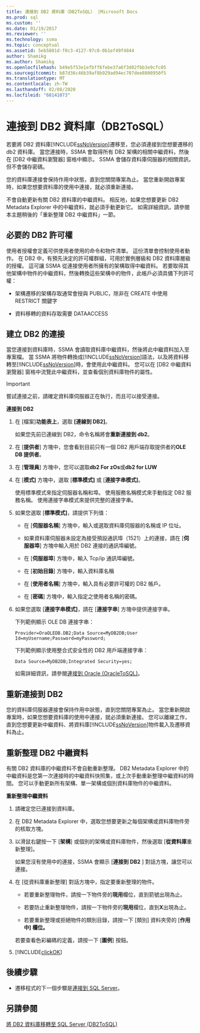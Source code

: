 ```yaml
---
title: 連接到 DB2 資料庫（DB2ToSQL） |Microsoft Docs
ms.prod: sql
ms.custom: ''
ms.date: 01/19/2017
ms.reviewer: ''
ms.technology: ssma
ms.topic: conceptual
ms.assetid: 5eb5801d-f0c3-4127-97c0-0b1ef49f4844
author: Shamikg
ms.author: Shamikg
ms.openlocfilehash: b49e5f53e1efbff6febe37a6f3d02fbb3e9cfc05
ms.sourcegitcommit: b87d36c46b39af8b929ad94ec707dee8800950f5
ms.translationtype: MT
ms.contentlocale: zh-TW
ms.lasthandoff: 02/08/2020
ms.locfileid: "68141073"
---
```

# <a name="connecting-to-db2-database-db2tosql"></a>連接到 DB2 資料庫（DB2ToSQL）
若要將 DB2 資料庫[!INCLUDE[ssNoVersion](../../includes/ssnoversion-md.md)]遷移至，您必須連接到您想要遷移的 db2 資料庫。 當您連接時，SSMA 會取得所有 DB2 架構的相關中繼資料，然後在 [DB2 中繼資料瀏覽器] 窗格中顯示。 SSMA 會儲存資料庫伺服器的相關資訊，但不會儲存密碼。  
  
您的資料庫連接會保持作用中狀態，直到您關閉專案為止。 當您重新開啟專案時，如果您想要資料庫的使用中連接，就必須重新連接。  
  
不會自動更新有關 DB2 資料庫的中繼資料。 相反地，如果您想要更新 DB2 Metadata Explorer 中的中繼資料，就必須手動更新它。 如需詳細資訊，請參閱本主題稍後的「重新整理 DB2 中繼資料」一節。  
  
## <a name="required-db2-permissions"></a>必要的 DB2 許可權  
使用者授權會定義可供使用者使用的命令和物件清單。 這份清單會控制使用者動作。 在 DB2 中，有預先決定的許可權群組，可用於實例層級和 DB2 資料庫層級的授權。 這可讓 SSMA 從連接使用者所擁有的架構取得中繼資料。 若要取得其他架構中物件的中繼資料，然後轉換這些架構中的物件，此帳戶必須具備下列許可權：  
  
-   架構遷移的架構存取通常會授與 PUBLIC，除非在 CREATE 中使用 RESTRICT 關鍵字  
  
-   資料移轉的資料存取需要 DATAACCESS  
  
## <a name="establishing-a-connection-to-db2"></a>建立 DB2 的連接  
當您連接到資料庫時，SSMA 會讀取資料庫中繼資料，然後將此中繼資料加入至專案檔。 當 SSMA 將物件轉換成[!INCLUDE[ssNoVersion](../../includes/ssnoversion-md.md)]語法，以及將資料移轉至[!INCLUDE[ssNoVersion](../../includes/ssnoversion-md.md)]時，會使用此中繼資料。 您可以在 [DB2 中繼資料瀏覽器] 窗格中流覽此中繼資料，並查看個別資料庫物件的屬性。  
  
> [!IMPORTANT]  
> 嘗試連接之前，請確定資料庫伺服器正在執行，而且可以接受連接。  
  
**連接到 DB2**  
  
1.  在 [檔案]**功能表上**，選取 **[連線到 DB2]**。  
  
    如果您先前已連線到 DB2，命令名稱將會**重新連接到 db2**。  
  
2.  在 [**提供者**] 方塊中，您會看到目前只有一個 DB2 用戶端存取提供者的**OLE DB 提供者**。  
  
3.  在 [**管理員**] 方塊中，您可以選取**db2 For zOs**或**db2 for LUW**  
  
4.  在 [**模式]** 方塊中，選取 [**標準模式]** 或 [**連接字串模式]**。  
  
    使用標準模式來指定伺服器名稱和埠。 使用服務名稱模式來手動指定 DB2 服務名稱。 使用連接字串模式來提供完整的連接字串。  
  
5.  如果您選取 [**標準模式]**，請提供下列值：  
  
    -   在 [**伺服器名稱**] 方塊中，輸入或選取資料庫伺服器的名稱或 IP 位址。  
  
    -   如果資料庫伺服器未設定為接受預設通訊埠（1521）上的連接，請在 [**伺服器埠**] 方塊中輸入用於 DB2 連接的通訊埠編號。  
  
    -   在 [**伺服器埠**] 方塊中，輸入 Tcp/ip 通訊埠編號。  
  
    -   在 [**初始目錄**] 方塊中，輸入資料庫名稱  
  
    -   在 [**使用者名稱**] 方塊中，輸入具有必要許可權的 DB2 帳戶。  
  
    -   在 [**密碼**] 方塊中，輸入指定之使用者名稱的密碼。  
  
6.  如果您選取 [**連接字串模式]**，請在 [**連接字串**] 方塊中提供連接字串。  
  
    下列範例顯示 OLE DB 連接字串：  
  
    `Provider=OraOLEDB.DB2;Data Source=MyDB2DB;User Id=myUsername;Password=myPassword;`  
  
    下列範例顯示使用整合式安全性的 DB2 用戶端連接字串：  
  
    `Data Source=MyDB2DB;Integrated Security=yes;`  
  
    如需詳細資訊，請參閱[連接到 Oracle &#40;OracleToSQL&#41;](../../ssma/oracle/connect-to-oracle-oracletosql.md)。  
  
## <a name="reconnecting-to-db2"></a>重新連接到 DB2  
您的資料庫伺服器連接會保持作用中狀態，直到您關閉專案為止。 當您重新開啟專案時，如果您想要資料庫的使用中連接，就必須重新連接。 您可以離線工作，直到您想要更新中繼資料、將資料庫[!INCLUDE[ssNoVersion](../../includes/ssnoversion-md.md)]物件載入及遷移資料為止。  
  
## <a name="refreshing-db2-metadata"></a>重新整理 DB2 中繼資料  
有關 DB2 資料庫的中繼資料不會自動重新整理。 DB2 Metadata Explorer 中的中繼資料是您第一次連接時的中繼資料快照集，或上次手動重新整理中繼資料的時間。 您可以手動更新所有架構、單一架構或個別資料庫物件的中繼資料。  
  
**重新整理中繼資料**  
  
1.  請確定您已連接到資料庫。  
  
2.  在 DB2 Metadata Explorer 中，選取您想要更新之每個架構或資料庫物件旁的核取方塊。  
  
3.  以滑鼠右鍵按一下 [**架構**] 或個別的架構或資料庫物件，然後選取 [**從資料庫**重新整理]。  
  
    如果您沒有使用中的連接，SSMA 會顯示 [**連接到 DB2** ] 對話方塊，讓您可以連接。  
  
4.  在 [從資料庫重新整理] 對話方塊中，指定要重新整理的物件。  
  
    -   若要重新整理物件，請按一下物件旁的**現用**欄位，直到箭號出現為止。  
  
    -   若要防止重新整理物件，請按一下物件旁的**現用**欄位，直到**X**出現為止。  
  
    -   若要重新整理或拒絕物件的類別目錄，請按一下 [類別] 資料夾旁的 [**作用中] 欄位。**  
  
    若要查看色彩編碼的定義，請按一下 [**圖例**] 按鈕。  
  
5.  [!INCLUDE[clickOK](../../includes/clickok-md.md)]  
  
## <a name="next-step"></a>後續步驟  
  
-   遷移程式的下一個步驟是[連接到 SQL Server](https://msdn.microsoft.com/b59803cb-3cc6-41cc-8553-faf90851410e)。  
  
## <a name="see-also"></a>另請參閱  
[將 DB2 資料庫移轉至 SQL Server &#40;DB2ToSQL&#41;](../../ssma/db2/migrating-db2-databases-to-sql-server-db2tosql.md)  
  
